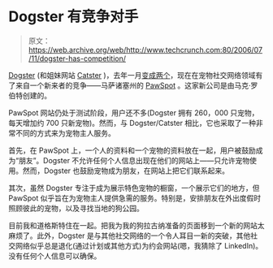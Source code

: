 # Dogster 有竞争对手 

> 原文：<https://web.archive.org/web/http://www.techcrunch.com:80/2006/07/11/dogster-has-competition/>

 [](https://web.archive.org/web/20230216163320/http://www.pawspot.com/) [Dogster](https://web.archive.org/web/20230216163320/http://www.dogster.com/) (和姐妹网站 [Catster](https://web.archive.org/web/20230216163320/http://www.catster.com/) )，去年一月[变成两个](https://web.archive.org/web/20230216163320/https://techcrunch.com/2006/01/13/dogster-turns-two/)，现在在宠物社交网络领域有了来自一个新来者的竞争——马萨诸塞州的 [PawSpot](https://web.archive.org/web/20230216163320/http://www.pawspot.com/) 。这家新公司是由马克·罗伯特创建的。

PawSpot 网站仍处于测试阶段，用户还不多(Dogster 拥有 260，000 只宠物，每天增加约 700 只新宠物)。然而，与 Dogster/Catster 相比，它也采取了一种非常不同的方式来为宠物主人服务。

首先，在 PawSpot 上，一个人的资料和一个宠物的资料放在一起，用户被鼓励成为“朋友”。Dogster 不允许任何个人信息出现在他们的网站上——只允许宠物使用。然而，Dogster 也鼓励宠物成为朋友，在网站上把它们联系起来。

其次，虽然 Dogster 专注于成为展示特色宠物的橱窗，一个展示它们的地方，但 PawSpot 似乎旨在为宠物主人提供急需的服务。特别是，安排朋友在外出度假时照顾彼此的宠物，以及寻找当地的狗公园。

目前我和道格斯特住在一起。把我为我的狗拉古纳准备的页面移到一个新的网站太麻烦了。此外，Dogster 是与其他社交网络的一个令人耳目一新的突破，其他社交网络似乎总是退化(通过计划或其他方式)为约会网站(嗯，我猜除了 LinkedIn)。没有任何个人信息可以确保。